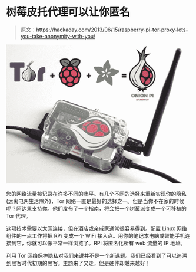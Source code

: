 # 树莓皮托代理可以让你匿名

> 原文：<https://hackaday.com/2013/06/15/raspberry-pi-tor-proxy-lets-you-take-anonymity-with-you/>

![pi-tor-proxy](img/1be05dde7798fbe0b257208b47c86330.png)

您的网络流量被记录在许多不同的水平。有几个不同的选择来重新实现你的隐私(远离电网生活除外)，Tor 网络一直是最好的选择之一。但是当你不在家的时候呢？阿达果支持你。他们发布了一个指南，将会把一个树莓派变成一个可移植的 Tor 代理。

这项技术需要以太网连接，但在酒店或亲戚家通常很容易得到。配置 Linux 网络组件的一点工作将把 RPi 变成一个 WiFi 接入点。用你的笔记本电脑或智能手机连接到它，你就可以像平常一样浏览了。RPi 将匿名化所有 web 流量的 IP 地址。

利用 Tor 网络保护隐私对我们来说并不是一个新课题。我们已经看到了可以追溯到黑客时代初期的黑客。主题来了又走，但是硬件却越来越好！